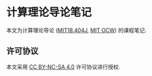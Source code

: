 # 计算理论导论笔记

本文为计算理论导论 ([MIT18.404J], [MIT OCW]) 的课程笔记.

[MIT18.404J]: https://ocw.mit.edu/courses/18-404j-theory-of-computation-fall-2020/
[MIT OCW]: https://ocw.mit.edu/

## 许可协议

本文采用 [CC BY-NC-SA 4.0](https://creativecommons.org/licenses/by-nc-sa/4.0/) 许可协议进行授权.
